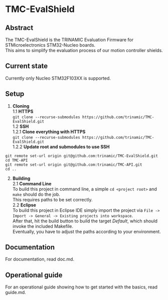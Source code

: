 # TMC-EvalShield

## Abstract
The TMC-EvalShield is the TRINAMIC Evaluation Firmware for STMicroelectronics STM32-Nucleo boards.  
This aims to simplify the evaluation process of our motion controller shields.  

## Current state
Currently only Nucleo STM32F103XX is supported.

## Setup
1. **Cloning**  
1.1 **HTTPS**  
`git clone --recurse-submodules https://github.com/trinamic/TMC-EvalShield.git`  
1.2 **SSH**  
1.2.1 **Clone everything with HTTPS**  
`git clone --recurse-submodules https://github.com/trinamic/TMC-EvalShield.git`  
1.2.2 **Update root and submodules to use SSH**  
```shell
git remote set-url origin git@github.com:trinamic/TMC-EvalShield.git
cd TMC-API
git remote set-url origin git@github.com:trinamic/TMC-API.git
cd ..
```  
2. **Building**  
2.1 **Command Line**  
To build this project in command line, a simple `cd <project root>` and `make` should do the job.  
This requires paths to be set correctly.  
2.2 **Eclipse**  
To build this project in Eclipse IDE simply import the project via `File -> Import -> General -> Existing projects into workspace`.  
After that, hit the build button to build the target *Default*, which should invoke the included Makefile.  
Eventually, you have to adjust the paths according to your environment.

## Documentation
For documentation, read doc.md.

## Operational guide
For an operational guide showing how to get started with the basics, read guide.md.
